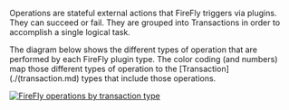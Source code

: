 Operations are stateful external actions that FireFly triggers via plugins. They can succeed or fail.
They are grouped into Transactions in order to accomplish a single logical task.

The diagram below shows the different types of operation that are performed by each
FireFly plugin type. The color coding (and numbers) map those different types of operation
to the [Transaction](./(transaction.md) types that include those operations.

[![FireFly operations by transaction type](../../images/operations_by_transaction_type.jpg)](../../images/operations_by_transaction_type.jpg)